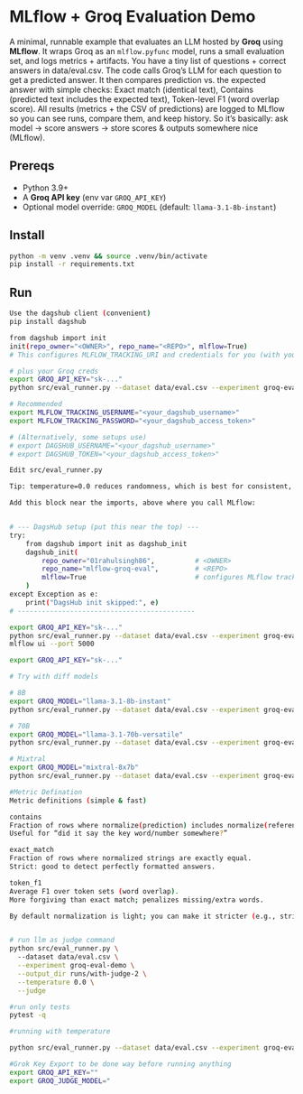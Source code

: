 # MLflow + Groq Evaluation Demo

A minimal, runnable example that evaluates an LLM hosted by **Groq** using **MLflow**.
It wraps Groq as an `mlflow.pyfunc` model, runs a small evaluation set, and logs metrics + artifacts.
You have a tiny list of questions + correct answers in data/eval.csv.
The code calls Groq’s LLM for each question to get a predicted answer.
It then compares prediction vs. the expected answer with simple checks:
Exact match (identical text),
Contains (predicted text includes the expected text),
Token-level F1 (word overlap score).
All results (metrics + the CSV of predictions) are logged to MLflow so you can see runs, compare them, and keep history.
So it’s basically: ask model → score answers → store scores & outputs somewhere nice (MLflow).

## Prereqs
- Python 3.9+
- A **Groq API key** (env var `GROQ_API_KEY`)
- Optional model override: `GROQ_MODEL` (default: `llama-3.1-8b-instant`)

## Install
```bash
python -m venv .venv && source .venv/bin/activate
pip install -r requirements.txt
```

## Run
```bash
Use the dagshub client (convenient)
pip install dagshub

from dagshub import init
init(repo_owner="<OWNER>", repo_name="<REPO>", mlflow=True)
# This configures MLFLOW_TRACKING_URI and credentials for you (with your token).

# plus your Groq creds
export GROQ_API_KEY="sk-..."
python src/eval_runner.py --dataset data/eval.csv --experiment groq-eval-demo --output_dir runs/demo

# Recommended
export MLFLOW_TRACKING_USERNAME="<your_dagshub_username>"
export MLFLOW_TRACKING_PASSWORD="<your_dagshub_access_token>"

# (Alternatively, some setups use)
# export DAGSHUB_USERNAME="<your_dagshub_username>"
# export DAGSHUB_TOKEN="<your_dagshub_access_token>"

Edit src/eval_runner.py

Tip: temperature=0.0 reduces randomness, which is best for consistent, comparable evaluations.

Add this block near the imports, above where you call MLflow:


# --- DagsHub setup (put this near the top) ---
try:
    from dagshub import init as dagshub_init
    dagshub_init(
        repo_owner="01rahulsingh86",          # <OWNER>
        repo_name="mlflow-groq-eval",         # <REPO>
        mlflow=True                           # configures MLflow tracking URI & creds
    )
except Exception as e:
    print("DagsHub init skipped:", e)
# --------------------------------------------

export GROQ_API_KEY="sk-..."
python src/eval_runner.py --dataset data/eval.csv --experiment groq-eval-demo --output_dir runs/demo
mlflow ui --port 5000

export GROQ_API_KEY="sk-..."

# Try with diff models

# 8B
export GROQ_MODEL="llama-3.1-8b-instant"
python src/eval_runner.py --dataset data/eval.csv --experiment groq-eval --output_dir runs/8b

# 70B
export GROQ_MODEL="llama-3.1-70b-versatile"
python src/eval_runner.py --dataset data/eval.csv --experiment groq-eval --output_dir runs/70b

# Mixtral
export GROQ_MODEL="mixtral-8x7b"
python src/eval_runner.py --dataset data/eval.csv --experiment groq-eval --output_dir runs/mixtral

#Metric Defination
Metric definitions (simple & fast)

contains
Fraction of rows where normalize(prediction) includes normalize(reference) as a substring.
Useful for “did it say the key word/number somewhere?”

exact_match
Fraction of rows where normalized strings are exactly equal.
Strict: good to detect perfectly formatted answers.

token_f1
Average F1 over token sets (word overlap).
More forgiving than exact match; penalizes missing/extra words.

By default normalization is light; you can make it stricter (e.g., strip punctuation) in metrics.py to turn “Paris.” and “Paris” into a match for F1.


# run llm as judge command
python src/eval_runner.py \           
  --dataset data/eval.csv \
  --experiment groq-eval-demo \
  --output_dir runs/with-judge-2 \
  --temperature 0.0 \
  --judge

#run only tests
pytest -q   

#running with temperature 

python src/eval_runner.py --dataset data/eval.csv --experiment groq-eval --output_dir runs/t02 --temperature 1

#Grok Key Export to be done way before running anything
export GROQ_API_KEY=""
export GROQ_JUDGE_MODEL="


```
